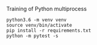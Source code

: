 Training of Python multiprocess

```
python3.6 -m venv venv
source venv/bin/activate
pip install -r requirements.txt
python -m pytest -s
```